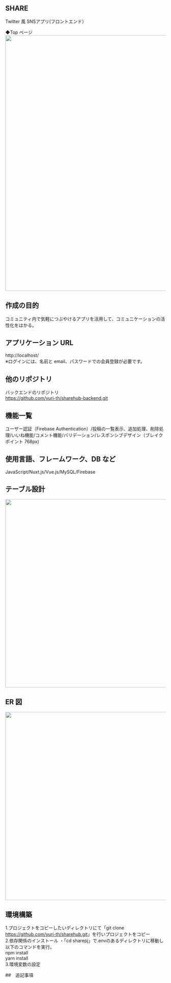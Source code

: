 ## SHARE<br>
Twitter 風 SNSアプリ(フロントエンド）<br>

◆Top ページ<br>
<img src="https://github.com/yuri-th/sharehub/assets/117786989/6afe7101-d671-43a1-a5f6-38eb52165610" width="800"><br>

## 作成の目的

コミュニティ内で気軽につぶやけるアプリを活用して、コミュニケーションの活性化をはかる。

## アプリケーション URL<br>

http://localhost/<br>
※ログインには、名前と email、パスワードでの会員登録が必要です。<br>

## 他のリポジトリ<br>

バックエンドのリポジトリ<br>
https://github.com/yuri-th/sharehub-backend.git

## 機能一覧<br>

ユーザー認証（Firebase Authentication）/投稿の一覧表示、追加処理、削除処理/いいね機能/コメント機能/バリデーション/レスポンシブデザイン（ブレイクポイント 768px)<br>

## 使用言語、フレームワーク、DB など<br>

JavaScript/Nuxt.js/Vue.js/MySQL/Firebase<br>

## テーブル設計<br>

<img src="https://github.com/yuri-th/sharehub/assets/117786989/8a029445-75f2-47a2-84cf-ee81d7fa7718" width="589"><br>

## ER 図<br>

<img src="https://github.com/yuri-th/sharehub/assets/117786989/7b318f05-e53a-4570-aac9-d5c5eec7f5a0" width="589"><br>

## 環境構築<br>

1.プロジェクトをコピーしたいディレクトリにて「git clone <https://github.com/yuri-th/sharehub.git>」を行いプロジェクトをコピー<br>
2.依存関係のインストール
・「cd sharepj」で.envのあるディレクトリに移動し以下のコマンドを実行。<br>
npm install<br>
yarn install<br>
3.環境変数の設定<br>






##　追記事項<br>
